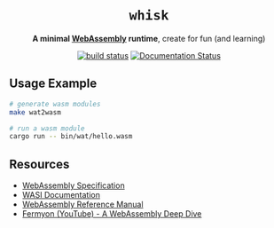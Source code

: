 <div align="center">
  <h1><code>whisk</code></h1>

  <p>
    <strong>A minimal <a href="https://webassembly.org/">WebAssembly</a> runtime</strong>, create for fun (and learning)
  </p>

  <p>
    <a href="https://github.com/gauravgahlot/whisk/actions?query=workflow%3ACI"><img src="https://github.com/gauravgahlot/whisk/actions/workflows/ci.yaml/badge.svg" alt="build status" /></a>
    <a href="https://docs.rs/whisk"><img src="https://docs.rs/whisk/badge.svg" alt="Documentation Status" /></a>
  </p>
</div>

## Usage Example

```sh
# generate wasm modules
make wat2wasm

# run a wasm module
cargo run -- bin/wat/hello.wasm
```

## Resources

- [WebAssembly Specification][1]
- [WASI Documentation][2]
- [WebAssembly Reference Manual][3]
- [Fermyon (YouTube) - A WebAssembly Deep Dive][4]

[1]: https://webassembly.github.io/spec/
[2]: https://github.com/WebAssembly/WASI
[3]: https://github.com/sunfishcode/wasm-reference-manual/blob/master/WebAssembly.md
[4]: https://www.youtube.com/watch?v=VGLnqkegX-g
